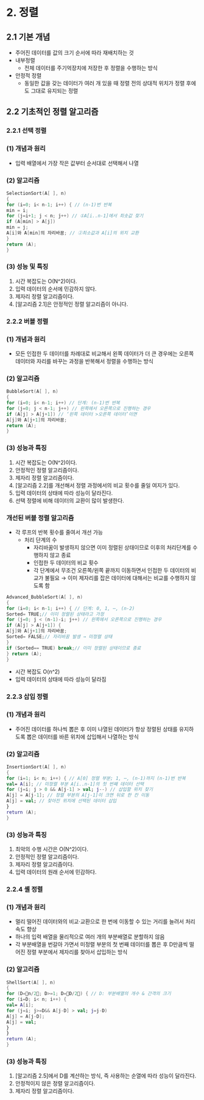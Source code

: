 # 2. 정렬

## 2.1 기본 개념

- 주어진 데이터를 값의 크기 순서에 따라 재배치하는 것
- 내부정렬
    - 전체 데이터를 주기억장치에 저장한 후 정렬을 수행하는 방식
- 안정적 정렬
    - 동일한 값을 갖는 데이터가 여러 개 있을 때 정렬 전의 상대적 위치가 정렬 후에도 그대로 유지되는 정렬

## 2.2 기초적인 정렬 알고리즘

### 2.2.1 선택 정렬

### (1) 개념과 원리

- 입력 배열에서 가장 작은 값부터 순서대로 선택해서 나열

### (2) 알고리즘

```kotlin
SelectionSort(A[ ], n)
{
for (i=0; i< n-1; i++) { // (n-1)번 반복
min = i;
for (j=i+1; j < n; j++) // ①A[i..n-1]에서 최솟값 찾기
if (A[min] > A[j])
min = j;
A[i]와 A[min]의 자리바꿈; // ②최소값과 A[i]의 위치 교환
}
return (A);
}
```

### (3) 성능 및 특징

1. 시간 복잡도는 O(N^2)이다.
2. 입력 데이터의 순서에 민감하지 않다.
3. 제자리 정렬 알고리즘이다.
4. [알고리즘 2.1]은 안정적인 정렬 알고리즘이 아니다.

### 2.2.2 버블 정렬

### (1) 개념과 원리

- 모든 인접한 두 데이터를 차례대로 비교해서 왼쪽 데이터가 더 큰 경우에는 오른쪽 데이터와 자리를 바꾸는 과정을 반복해서 정렬을 수행하는 방식

### (2) 알고리즘

```kotlin
BubbleSort(A[ ], n)
{
for (i=0; i< n-1; i++) // 단계: (n-1)번 반복
for (j=0; j < n-1; j++) // 왼쪽에서 오른쪽으로 진행하는 경우
if (A[j] > A[j+1]) // ‘왼쪽 데이터 >오른쪽 데이터’이면
A[j]와 A[j+1]의 자리바꿈;
return (A);
}
```

### (3) 성능과 특징

1. 시간 복잡도는 O(N^2)이다.
2. 안정적인 정렬 알고리즘이다.
3. 제자리 정렬 알고리즘이다.
4. [알고리즘 2.2]를 개선해서 정렬 과정에서의 비교 횟수를 줄일 여지가 있다.
5. 입력 데이터의 상태에 따라 성능이 달라진다.
6. 선택 정렬에 비해 데이터의 교환이 많이 발생한다.

### 개선된 버블 정렬 알고리즘

- 각 루프의 반복 횟수를 줄여서 개선 가능
    - 처리 단계의 수
        - 자리바꿈이 발생하지 않으면 이미 정렬된 상태이므로 이후의 처리단계를 수행하지 않고 종료
        - 인접한 두 데이터의 비교 횟수
        - 각 단계에서 무조건 오른쪽/왼쪽 끝까지 이동하면서 인접한 두 데이터의 비교가 불필요 → 이미 제자리를 잡은 데이터에 대해서는 비교를 수행하지 않도록 함

```kotlin
Advanced_BubbleSort(A[ ], n)
{
for (i=0; i< n-1; i++) { // 단계: 0, 1, ⋯, (n-2)
Sorted= TRUE;// 이미 정렬된 상태라고 가정
for (j=0; j < (n-1)-i; j++) // 왼쪽에서 오른쪽으로 진행하는 경우
if (A[j] > A[j+1]) {
A[j]와 A[j+1]의 자리바꿈;
Sorted= FALSE;// 자리바꿈 발생 → 미정렬 상태
}
if (Sorted== TRUE) break;// 이미 정렬된 상태이므로 종료
} return (A);
}
```

- 시간 복잡도 O(n^2)
- 입력 데이터의 상태에 따라 성능이 달라짐

### 2.2.3 삽입 정렬

### (1) 개념과 원리

- 주어진 데이터를 하나씩 뽑은 후 이미 나열된 데이터가 항상 정렬된 상태를 유지하도록 뽑은 데이터를 바른 위치에 삽입해서 나열하는 방식

### (2) 알고리즘

```kotlin
InsertionSort(A[ ], n)
{
for (i=1; i< n; i++) { // A[0] 정렬 부분; 1, ⋯, (n-1)까지 (n-1)번 반복
val= A[i]; // 미정렬 부분 A[i..n-1]의 첫 번째 데이터 선택
for (j=i; j > 0 && A[j-1] > val; j--) // 삽입할 위치 찾기
A[j] = A[j-1]; // 정렬 부분의 A[j-1]이 크면 뒤로 한 칸 이동
A[j] = val; // 찾아진 위치에 선택된 데이터 삽입
}
return (A);
}
```

### (3) 성능과 특징

1. 최악의 수행 시간은 O(N^2)이다.
2. 안정적인 정렬 알고리즘이다.
3. 제자리 정렬 알고리즘이다.
4. 입력 데이터의 원래 순서에 민감하다.

### 2.2.4 셸 정렬

### (1) 개념과 원리

- 멀리 떨어진 데이터와의 비교·교환으로 한 번에 이동할 수 있는 거리를 늘려서 처리 속도 향상
- 하나의 입력 배열을 물리적으로 여러 개의 부분배열로 분할하지 않음
- 각 부분배열을 번갈아 가면서 미정렬 부분의 첫 번째 데이터를 뽑은 후 D만큼씩 떨어진 정렬 부분에서 제자리를 찾아서 삽입하는 방식

### (2) 알고리즘

```kotlin
ShellSort(A[ ], n)
{
for (D=n/2; D>=1; D=D/2) { // D: 부분배열의 개수 & 간격의 크기
for (i=D; i< n; i++) {
val= A[i];
for (j=i; j>=D&& A[j-D] > val; j=j-D)
A[j] = A[j-D];
A[j] = val;
}
}
return (A);
}
```

### (3) 성능과 특징

1. [알고리즘 2.5]에서 D를 계산하는 방식, 즉 사용하는 순열에 따라 성능이 달라진다.
2. 안정적이지 않은 정렬 알고리즘이다.
3. 제자리 정렬 알고리즘이다.